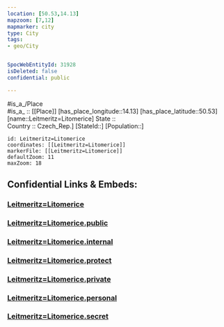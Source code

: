 ```yaml
---
location: [50.53,14.13] 
mapzoom: [7,12] 
mapmarker: city 
type: City
tags:
- geo/City


SpocWebEntityId: 31928
isDeleted: false
confidential: public

---
```

#is_a_/Place  
#is_a_ :: [[Place]] 
[has_place_longitude::14.13] 
[has_place_latitude::50.53] 
[name::Leitmeritz=Litomerice] 
State ::  
Country :: Czech_Rep.] 
[StateId::] 
[Population::] 



```leaflet
id: Leitmeritz=Litomerice
coordinates: [[Leitmeritz=Litomerice]] 
markerFile: [[Leitmeritz=Litomerice]] 
defaultZoom: 11 
maxZoom: 18
```


## Confidential Links & Embeds: 

### [Leitmeritz=Litomerice](/_Standards/Earth/Continent/Europe/Europe~Central/Czech_Republic/regions~Czech_Republic/Ústecký/counties~Ústecký/Leitmeritz=Litomerice.md) 

### [Leitmeritz=Litomerice.public](/_public/Earth/Continent/Europe/Europe~Central/Czech_Republic/regions~Czech_Republic/Ústecký/counties~Ústecký/Leitmeritz=Litomerice.public.md) 

### [Leitmeritz=Litomerice.internal](/_internal/Earth/Continent/Europe/Europe~Central/Czech_Republic/regions~Czech_Republic/Ústecký/counties~Ústecký/Leitmeritz=Litomerice.internal.md) 

### [Leitmeritz=Litomerice.protect](/_protect/Earth/Continent/Europe/Europe~Central/Czech_Republic/regions~Czech_Republic/Ústecký/counties~Ústecký/Leitmeritz=Litomerice.protect.md) 

### [Leitmeritz=Litomerice.private](/_private/Earth/Continent/Europe/Europe~Central/Czech_Republic/regions~Czech_Republic/Ústecký/counties~Ústecký/Leitmeritz=Litomerice.private.md) 

### [Leitmeritz=Litomerice.personal](/_personal/Earth/Continent/Europe/Europe~Central/Czech_Republic/regions~Czech_Republic/Ústecký/counties~Ústecký/Leitmeritz=Litomerice.personal.md) 

### [Leitmeritz=Litomerice.secret](/_secret/Earth/Continent/Europe/Europe~Central/Czech_Republic/regions~Czech_Republic/Ústecký/counties~Ústecký/Leitmeritz=Litomerice.secret.md)

